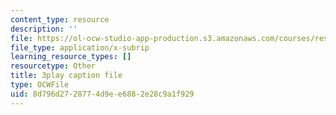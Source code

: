 ```yaml
---
content_type: resource
description: ''
file: https://ol-ocw-studio-app-production.s3.amazonaws.com/courses/res-ll-005-mathematics-of-big-data-and-machine-learning-january-iap-2020/8d796d2728774d9ee6882e28c9a1f929_R6-LQbqUCI0.srt
file_type: application/x-subrip
learning_resource_types: []
resourcetype: Other
title: 3play caption file
type: OCWFile
uid: 8d796d27-2877-4d9e-e688-2e28c9a1f929
---
```

